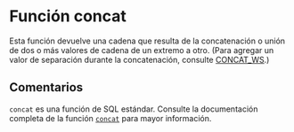 ﻿---
Autogenerated: true
---

# Función  concat

Esta función devuelve una cadena que resulta de la concatenación o unión de dos o más valores de cadena de un extremo a otro. (Para agregar un valor de separación durante la concatenación, consulte [CONCAT_WS](../../t-sql/functions/concat-ws-transact-sql.md).)

## Comentarios 

`concat` es una función de SQL estándar. Consulte la documentación completa de la función [`concat`](https://learn.microsoft.com/es-es/sql/t-sql/functions/concat-transact-sql) para mayor información.

